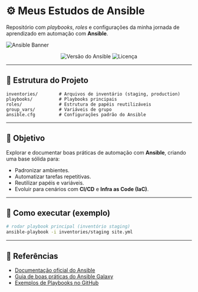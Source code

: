 # ⚙️ Meus Estudos de Ansible

Repositório com *playbooks*, *roles* e configurações da minha jornada de aprendizado em automação com **Ansible**.

![Ansible Banner](https://files.readme.io/4179edf-Cloudsmith-Integrations-Banner-Ansible.png)

<p align="center">
  <img src="https://img.shields.io/badge/Ansible-2.9%2B-red?style=for-the-badge&logo=ansible" alt="Versão do Ansible">
  <img src="https://img.shields.io/badge/Licen%C3%A7a-MIT-green?style=for-the-badge" alt="Licença">
</p>

---

## 📂 Estrutura do Projeto

```
inventories/        # Arquivos de inventário (staging, production)
playbooks/          # Playbooks principais
roles/              # Estrutura de papéis reutilizáveis
group_vars/         # Variáveis de grupo
ansible.cfg         # Configurações padrão do Ansible
```

---

## 🚀 Objetivo
Explorar e documentar boas práticas de automação com **Ansible**, criando uma base sólida para:
- Padronizar ambientes.
- Automatizar tarefas repetitivas.
- Reutilizar papéis e variáveis.
- Evoluir para cenários com **CI/CD** e **Infra as Code (IaC)**.

---

## 🧭 Como executar (exemplo)
```bash
# rodar playbook principal (inventório staging)
ansible-playbook -i inventories/staging site.yml
```

---

## 🧠 Referências
- [Documentação oficial do Ansible](https://docs.ansible.com/)
- [Guia de boas práticas do Ansible Galaxy](https://galaxy.ansible.com/docs/)
- [Exemplos de Playbooks no GitHub](https://github.com/ansible/ansible-examples)
